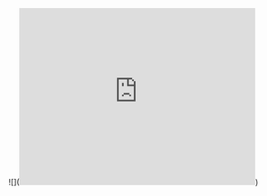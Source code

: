 


![](<iframe width="420" height="315" src="https://www.youtube.com/embed/YD_Z9nGRCW8" frameborder="0" allowfullscreen></iframe>)
